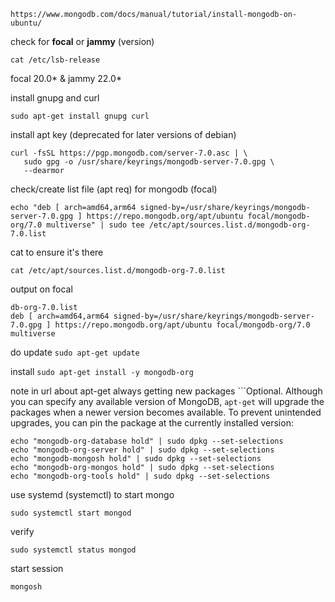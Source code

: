 
```
https://www.mongodb.com/docs/manual/tutorial/install-mongodb-on-ubuntu/
```

check for **focal** or **jammy** (version)
```
cat /etc/lsb-release
```
focal 20.0* & jammy 22.0*

install gnupg and curl
```
sudo apt-get install gnupg curl
```
install apt key (deprecated for later versions of debian)
```
curl -fsSL https://pgp.mongodb.com/server-7.0.asc | \
   sudo gpg -o /usr/share/keyrings/mongodb-server-7.0.gpg \
   --dearmor
```
check/create list file (apt req) for mongodb (focal)
```
echo "deb [ arch=amd64,arm64 signed-by=/usr/share/keyrings/mongodb-server-7.0.gpg ] https://repo.mongodb.org/apt/ubuntu focal/mongodb-org/7.0 multiverse" | sudo tee /etc/apt/sources.list.d/mongodb-org-7.0.list
```
cat to ensure it's there
```
cat /etc/apt/sources.list.d/mongodb-org-7.0.list
```

output on focal 
```
db-org-7.0.list 
deb [ arch=amd64,arm64 signed-by=/usr/share/keyrings/mongodb-server-7.0.gpg ] https://repo.mongodb.org/apt/ubuntu focal/mongodb-org/7.0 multiverse
```

do update
```sudo apt-get update```

install
```sudo apt-get install -y mongodb-org```

note in url about apt-get always getting new packages
```Optional. Although you can specify any available version of MongoDB, `apt-get` will upgrade the packages when a newer version becomes available. To prevent unintended upgrades, you can pin the package at the currently installed version:

```echo "mongodb-org hold" | sudo dpkg --set-selections
echo "mongodb-org-database hold" | sudo dpkg --set-selections
echo "mongodb-org-server hold" | sudo dpkg --set-selections
echo "mongodb-mongosh hold" | sudo dpkg --set-selections
echo "mongodb-org-mongos hold" | sudo dpkg --set-selections
echo "mongodb-org-tools hold" | sudo dpkg --set-selections
```

use systemd (systemctl) to start mongo
```
sudo systemctl start mongod
```
verify
```
sudo systemctl status mongod
```
start session
```
mongosh
```